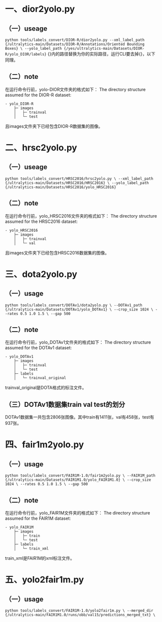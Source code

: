 # 一、dior2yolo.py
## （一）useage
`python tools/labels_convert/DIOR-R/dior2yolo.py
--xml_label_path {/ultralytics-main/Datasets/DIOR-R/Annotations/Oriented Bounding Boxes} \
--yolo_label_path {/yes/ultralytics-main/Datasets/DIOR-R/yolo_DIOR/labels}`
{}内的路径替换为你的实际路径，运行CLI要去掉{}，以下同理。
## （二）note
在运行命令行前，yolo-DIOR文件夹的格式如下：
The directory structure assumed for the DIOR-R dataset:

    - yolo_DIOR-R
        ├─ images
        │   ├─ trainval
        │   └─ test
且images文件夹下已经包含DIOR-R数据集的图像。

# 二、hrsc2yolo.py
## （一）useage
`python tools/labels_convert/HRSC2016/hrsc2yolo.py \
--xml_label_path {/ultralytics-main/Datasets/HRSC2016/HRSC2016} \
--yolo_label_path {/ultralytics-main/Datasets/HRSC2016/yolo_HRSC2016}`
## （二）note
在运行命令行前，yolo_HRSC2016文件夹的格式如下：
The directory structure assumed for the HRSC2016 dataset:

    - yolo_HRSC2016
        ├─ images
        │   ├─ trainval
        │   └─ val
且images文件夹下已经包含HRSC2016数据集的图像。

# 三、dota2yolo.py
## （一）usage
`python tools/labels_convert/DOTAv1/dota2yolo.py \
--DOTAv1_path {/ultralytics-main/Datasets/DOTAv1/yolo_DOTAv1} \
--crop_size 1024 \
--rates 0.5 1.0 1.5 \
--gap 500`
## （二）note
在运行命令行前，yolo_DOTAv1文件夹的格式如下：
The directory structure assumed for the DOTAv1 dataset:

    - yolo_DOTAv1
        ├─ images
        │   ├─ trainval
        │   └─ test
        ├─ labels
        │   └─ trainval_original
trainval_original是DOTA格式的标注文件。
## （三）DOTAv1数据集train val test的划分
DOTAv1数据集一共包含2806张图像。其中train有1411张，val有458张，test有937张。

# 四、fair1m2yolo.py
## （一）usage
`python tools/labels_convert/FAIR1M-1.0/fair1m2yolo.py \
--FAIR1M_path {/ultralytics-main/Datasets/FAIR1M1.0/yolo_FAIR1M1.0} \
--crop_size 1024 \
--rates 0.5 1.0 1.5 \
--gap 500`
## （二）note
在运行命令行前，yolo_FAIR1M文件夹的格式如下：
The directory structure assumed for the FAIR1M dataset:

    - yolo_FAIR1M
        ├─ images
        │   ├─ train
        │   └─ test
        ├─ labels
        │   └─ train_xml
train_xml是FAIR1M的xml标注文件。

# 五、yolo2fair1m.py
## （一）usage
`python tools/labels_convert/FAIR1M-1.0/yolo2fair1m.py \
--merged_dir {/ultralytics-main/FAIR1M1.0/runs/obb/val15/predictions_merged_txt} \`
